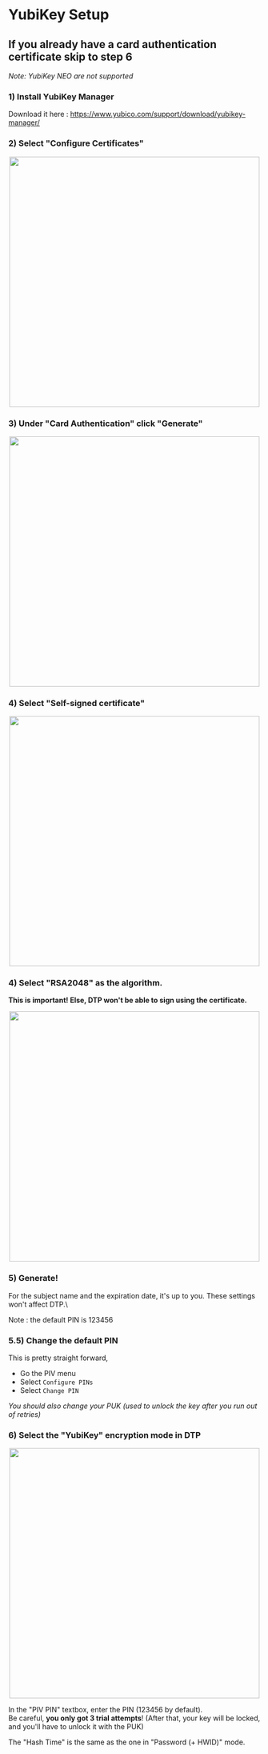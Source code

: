 # YubiKey Setup

## If you already have a card authentication certificate skip to step 6

*Note: YubiKey NEO are not supported*

### 1) Install YubiKey Manager

Download it here : https://www.yubico.com/support/download/yubikey-manager/

### 2) Select "Configure Certificates"

<p align="center">
  <img width="500" src="Assets/Yubi2.png">
</p>

### 3) Under "Card Authentication" click "Generate"

<p align="center">
  <img width="500" src="Assets/Yubi3.png">
</p>

### 4) Select "Self-signed certificate"

<p align="center">
  <img width="500" src="Assets/Yubi4.png">
</p>

### 4) Select "RSA2048" as the algorithm.

**This is important! Else, DTP won't be able to sign using the certificate.**

<p align="center">
  <img width="500" src="Assets/Yubi5.png">
</p>

### 5) Generate!

For the subject name and the expiration date, it's up to you. These settings won't affect DTP.\

Note : the default PIN is 123456

### 5.5) Change the default PIN

This is pretty straight forward,
* Go the PIV menu
* Select `Configure PINs`
* Select `Change PIN`

*You should also change your PUK (used to unlock the key after you run out of retries)*

### 6) Select the "YubiKey" encryption mode in DTP

<p align="center">
  <img width="500" src="Assets/Yubi6.png">
</p>

In the "PIV PIN" textbox, enter the PIN (123456 by default).\
Be careful, **you only got 3 trial attempts**! (After that, your key will be locked, and you'll have to unlock it with the PUK)

The "Hash Time" is the same as the one in "Password (+ HWID)" mode.